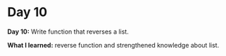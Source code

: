 # Day 10

**Day 10:** Write function that reverses a list.

**What I learned:** reverse function and strengthened knowledge about list. 